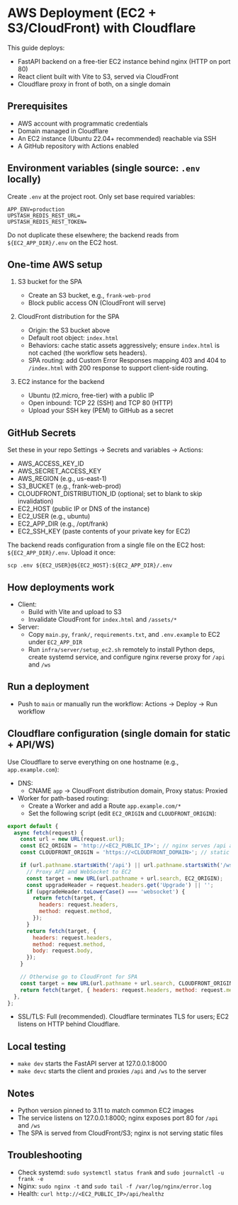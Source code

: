 # AWS Deployment (EC2 + S3/CloudFront) with Cloudflare

This guide deploys:
- FastAPI backend on a free-tier EC2 instance behind nginx (HTTP on port 80)
- React client built with Vite to S3, served via CloudFront
- Cloudflare proxy in front of both, on a single domain

## Prerequisites
- AWS account with programmatic credentials
- Domain managed in Cloudflare
- An EC2 instance (Ubuntu 22.04+ recommended) reachable via SSH
- A GitHub repository with Actions enabled

## Environment variables (single source: `.env` locally)
Create `.env` at the project root. Only set base required variables:

```
APP_ENV=production
UPSTASH_REDIS_REST_URL=
UPSTASH_REDIS_REST_TOKEN=
```

Do not duplicate these elsewhere; the backend reads from `${EC2_APP_DIR}/.env` on the EC2 host.

## One-time AWS setup
1. S3 bucket for the SPA
   - Create an S3 bucket, e.g., `frank-web-prod`
   - Block public access ON (CloudFront will serve)

2. CloudFront distribution for the SPA
   - Origin: the S3 bucket above
   - Default root object: `index.html`
   - Behaviors: cache static assets aggressively; ensure `index.html` is not cached (the workflow sets headers).
   - SPA routing: add Custom Error Responses mapping 403 and 404 to `/index.html` with 200 response to support client-side routing.

3. EC2 instance for the backend
   - Ubuntu (t2.micro, free-tier) with a public IP
   - Open inbound: TCP 22 (SSH) and TCP 80 (HTTP)
   - Upload your SSH key (PEM) to GitHub as a secret

## GitHub Secrets
Set these in your repo Settings → Secrets and variables → Actions:
- AWS_ACCESS_KEY_ID
- AWS_SECRET_ACCESS_KEY
- AWS_REGION (e.g., us-east-1)
- S3_BUCKET (e.g., frank-web-prod)
- CLOUDFRONT_DISTRIBUTION_ID (optional; set to blank to skip invalidation)
- EC2_HOST (public IP or DNS of the instance)
- EC2_USER (e.g., ubuntu)
- EC2_APP_DIR (e.g., /opt/frank)
- EC2_SSH_KEY (paste contents of your private key for EC2)

The backend reads configuration from a single file on the EC2 host: `${EC2_APP_DIR}/.env`. Upload it once:

```
scp .env ${EC2_USER}@${EC2_HOST}:${EC2_APP_DIR}/.env
```

## How deployments work
- Client:
  - Build with Vite and upload to S3
  - Invalidate CloudFront for `index.html` and `/assets/*`
- Server:
  - Copy `main.py`, `frank/`, `requirements.txt`, and `.env.example` to EC2 under `EC2_APP_DIR`
  - Run `infra/server/setup_ec2.sh` remotely to install Python deps, create systemd service, and configure nginx reverse proxy for `/api` and `/ws`

## Run a deployment
- Push to `main` or manually run the workflow: Actions → Deploy → Run workflow

## Cloudflare configuration (single domain for static + API/WS)
Use Cloudflare to serve everything on one hostname (e.g., `app.example.com`):

- DNS:
  - CNAME `app` → CloudFront distribution domain, Proxy status: Proxied
- Worker for path-based routing:
  - Create a Worker and add a Route `app.example.com/*`
  - Set the following script (edit `EC2_ORIGIN` and `CLOUDFRONT_ORIGIN`):

```javascript
export default {
  async fetch(request) {
    const url = new URL(request.url);
    const EC2_ORIGIN = 'http://<EC2_PUBLIC_IP>'; // nginx serves /api and /ws
    const CLOUDFRONT_ORIGIN = 'https://<CLOUDFRONT_DOMAIN>'; // static SPA

    if (url.pathname.startsWith('/api') || url.pathname.startsWith('/ws')) {
      // Proxy API and WebSocket to EC2
      const target = new URL(url.pathname + url.search, EC2_ORIGIN);
      const upgradeHeader = request.headers.get('Upgrade') || '';
      if (upgradeHeader.toLowerCase() === 'websocket') {
        return fetch(target, {
          headers: request.headers,
          method: request.method,
        });
      }
      return fetch(target, {
        headers: request.headers,
        method: request.method,
        body: request.body,
      });
    }

    // Otherwise go to CloudFront for SPA
    const target = new URL(url.pathname + url.search, CLOUDFRONT_ORIGIN);
    return fetch(target, { headers: request.headers, method: request.method });
  },
};
```

- SSL/TLS: Full (recommended). Cloudflare terminates TLS for users; EC2 listens on HTTP behind Cloudflare.

## Local testing
- `make dev` starts the FastAPI server at 127.0.0.1:8000
- `make devc` starts the client and proxies `/api` and `/ws` to the server

## Notes
- Python version pinned to 3.11 to match common EC2 images
- The service listens on 127.0.0.1:8000; nginx exposes port 80 for `/api` and `/ws`
- The SPA is served from CloudFront/S3; nginx is not serving static files

## Troubleshooting
- Check systemd: `sudo systemctl status frank` and `sudo journalctl -u frank -e`
- Nginx: `sudo nginx -t` and `sudo tail -f /var/log/nginx/error.log`
- Health: `curl http://<EC2_PUBLIC_IP>/api/healthz`